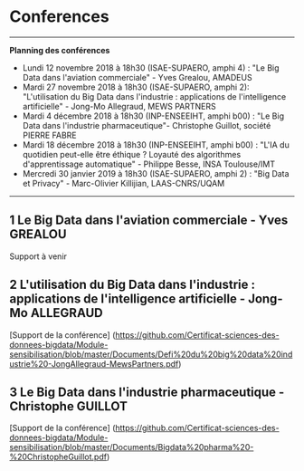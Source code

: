 # Conferences
_____
**Planning des conférences**
-	Lundi 12 novembre 2018 à 18h30 (ISAE-SUPAERO, amphi 4) : "Le Big Data dans l'aviation commerciale" - Yves Grealou, AMADEUS
-	Mardi 27 novembre 2018 à 18h30 (ISAE-SUPAERO, amphi 2): "L'utilisation du Big Data dans l'industrie : applications de l'intelligence artificielle" - Jong-Mo Allegraud, MEWS PARTNERS
-	Mardi 4 décembre 2018 à 18h30 (INP-ENSEEIHT, amphi b00) : "Le Big Data dans l'industrie pharmaceutique"- Christophe Guillot, société PIERRE FABRE
-	Mardi 18 décembre 2018 à 18h30 (INP-ENSEEIHT, amphi b00) : "L'IA du quotidien peut-elle être éthique ? Loyauté des algorithmes d'apprentissage automatique" - Philippe Besse, INSA Toulouse/IMT
-	Mercredi 30 janvier 2019 à 18h30 (ISAE-SUPAERO, amphi 2) : "Big Data et Privacy" - Marc-Olivier Killijian, LAAS-CNRS/UQAM
_____
## 1 Le Big Data dans l'aviation commerciale - Yves GREALOU

Support à venir

## 2 L'utilisation du Big Data dans l'industrie : applications de l'intelligence artificielle - Jong-Mo ALLEGRAUD

[Support de la conférence] (https://github.com/Certificat-sciences-des-donnees-bigdata/Module-sensibilisation/blob/master/Documents/Defi%20du%20big%20data%20industrie%20-JongAllegraud-MewsPartners.pdf)

## 3 Le Big Data dans l'industrie pharmaceutique - Christophe GUILLOT

[Support de la conférence] (https://github.com/Certificat-sciences-des-donnees-bigdata/Module-sensibilisation/blob/master/Documents/Bigdata%20pharma%20-%20ChristopheGuillot.pdf)
